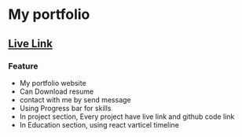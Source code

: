 # My portfolio
## [Live Link](https://salam-portfolio.web.app/)
### Feature
- My portfolio website
- Can Download resume
- contact with me by send message
- Using Progress bar for skills
- In project section, Every project have live link and github code link
- In Education section, using react varticel timeline
  
